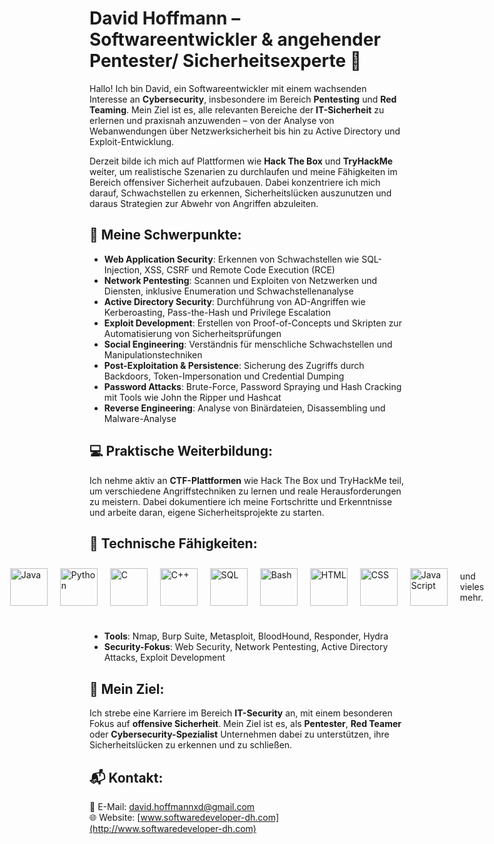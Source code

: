 # David Hoffmann – Softwareentwickler & angehender Pentester/ Sicherheitsexperte 🔐

Hallo! Ich bin David, ein Softwareentwickler mit einem wachsenden Interesse an **Cybersecurity**, insbesondere im Bereich **Pentesting** und **Red Teaming**. Mein Ziel ist es, alle relevanten Bereiche der **IT-Sicherheit** zu erlernen und praxisnah anzuwenden – von der Analyse von Webanwendungen über Netzwerksicherheit bis hin zu Active Directory und Exploit-Entwicklung.

Derzeit bilde ich mich auf Plattformen wie **Hack The Box** und **TryHackMe** weiter, um realistische Szenarien zu durchlaufen und meine Fähigkeiten im Bereich offensiver Sicherheit aufzubauen. Dabei konzentriere ich mich darauf, Schwachstellen zu erkennen, Sicherheitslücken auszunutzen und daraus Strategien zur Abwehr von Angriffen abzuleiten.

## 🎯 Meine Schwerpunkte:
- **Web Application Security**: Erkennen von Schwachstellen wie SQL-Injection, XSS, CSRF und Remote Code Execution (RCE)  
- **Network Pentesting**: Scannen und Exploiten von Netzwerken und Diensten, inklusive Enumeration und Schwachstellenanalyse  
- **Active Directory Security**: Durchführung von AD-Angriffen wie Kerberoasting, Pass-the-Hash und Privilege Escalation  
- **Exploit Development**: Erstellen von Proof-of-Concepts und Skripten zur Automatisierung von Sicherheitsprüfungen  
- **Social Engineering**: Verständnis für menschliche Schwachstellen und Manipulationstechniken  
- **Post-Exploitation & Persistence**: Sicherung des Zugriffs durch Backdoors, Token-Impersonation und Credential Dumping  
- **Password Attacks**: Brute-Force, Password Spraying und Hash Cracking mit Tools wie John the Ripper und Hashcat  
- **Reverse Engineering**: Analyse von Binärdateien, Disassembling und Malware-Analyse 

## 💻 Praktische Weiterbildung:
Ich nehme aktiv an **CTF-Plattformen** wie Hack The Box und TryHackMe teil, um verschiedene Angriffstechniken zu lernen und reale Herausforderungen zu meistern. Dabei dokumentiere ich meine Fortschritte und Erkenntnisse und arbeite daran, eigene Sicherheitsprojekte zu starten.

## 🔧 Technische Fähigkeiten:
<div style="display: flex; justify-content: center; align-items: center; gap: 20px;">
    <img src="https://cdn.jsdelivr.net/gh/devicons/devicon/icons/java/java-original.svg" width="60" height="60" alt="Java"/>
  <img src="https://cdn.jsdelivr.net/gh/devicons/devicon/icons/python/python-original.svg" width="60" height="60" alt="Python"/>
  <img src="https://cdn.jsdelivr.net/gh/devicons/devicon/icons/c/c-original.svg" width="60" height="60" alt="C"/>
  <img src="https://cdn.jsdelivr.net/gh/devicons/devicon/icons/cplusplus/cplusplus-original.svg" width="60" height="60" alt="C++"/>
  <img src="https://cdn.jsdelivr.net/gh/devicons/devicon/icons/mysql/mysql-original-wordmark.svg" width="60" height="60" alt="SQL"/>
  <img src="https://cdn.jsdelivr.net/gh/devicons/devicon/icons/bash/bash-original.svg" width="60" height="60" alt="Bash"/>
  <img src="https://cdn.jsdelivr.net/gh/devicons/devicon/icons/html5/html5-original.svg" width="60" height="60" alt="HTML"/>
  <img src="https://cdn.jsdelivr.net/gh/devicons/devicon/icons/css3/css3-original.svg" width="60" height="60" alt="CSS"/>
  <img src="https://cdn.jsdelivr.net/gh/devicons/devicon/icons/javascript/javascript-original.svg" width="60" height="60" alt="JavaScript"/> <p>   und vieles mehr.</p>
</div>
<br>

- **Tools**: Nmap, Burp Suite, Metasploit, BloodHound, Responder, Hydra  
- **Security-Fokus**: Web Security, Network Pentesting, Active Directory Attacks, Exploit Development  

## 🚀 Mein Ziel:
Ich strebe eine Karriere im Bereich **IT-Security** an, mit einem besonderen Fokus auf **offensive Sicherheit**. Mein Ziel ist es, als **Pentester**, **Red Teamer** oder **Cybersecurity-Spezialist** Unternehmen dabei zu unterstützen, ihre Sicherheitslücken zu erkennen und zu schließen.

## 📬 Kontakt:
📧 E-Mail: david.hoffmannxd@gmail.com  
🌐 Website: [www.softwaredeveloper-dh.com](http://www.softwaredeveloper-dh.com)
